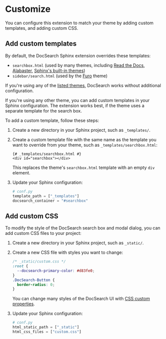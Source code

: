 # Customize

You can configure this extension to match your theme by adding custom templates,
and adding custom CSS.

## Add custom templates

By default, the DocSearch Sphinx extension overrides these templates:

- `searchbox.html` (used by many themes,
   including [Read the Docs](https://sphinx-rtd-theme.readthedocs.io/en/stable/),
   [Alabaster](https://alabaster.readthedocs.io/en/latest/), [Sphinx's built-in themes](https://www.sphinx-doc.org/en/master/usage/theming.html#builtin-themes))
- `sidebar/search.html` (used by the [Furo](https://pradyunsg.me/furo/) theme)

If you're using any of the [listed themes](/themes.md), DocSearch works without additional configuration.

If you're using any other theme, you can add custom templates in your Sphinx configuration.
The extension works best, if the theme uses a separate template for the search box.

To add a custom template, follow these steps:

1. Create a new directory in your Sphinx project, such as `_templates/`.
1. Create a custom template file with the same name as the template you want to override from your theme, such as `_templates/searchbox.html`:

   ```html+jinja
   {# _templates/searchbox.html #}
   <div id="searchbox"></div>
   ```

   This replaces the theme's `searchbox.html` template with an empty `div` element.

1. Update your Sphinx configuration:

   ```python
   # conf.py
   template_path = ["_templates"] 
   docsearch_container = "#searchbox"
   ```

## Add custom CSS

To modify the style of the DocSearch search box and modal dialog, you can add custom CSS files to your project:

1. Create a new directory in your Sphinx project, such as `_static/`.
1. Create a new CSS file with styles you want to change:

   ```css
   /* _static/custom.css */
   :root {
     --docsearch-primary-color: #d83fe0;
   }
   .DocSearch-Button {
     border-radius: 0; 
   }
   ```

   You can change many styles of the DocSearch UI with [CSS custom properties](https://github.com/algolia/docsearch/blob/main/packages/docsearch-css/src/_variables.css).

1. Update your Sphinx configuration:

   ```python
   # conf.py
   html_static_path = ["_static"]
   html_css_files = ["custom.css"]
   ```
